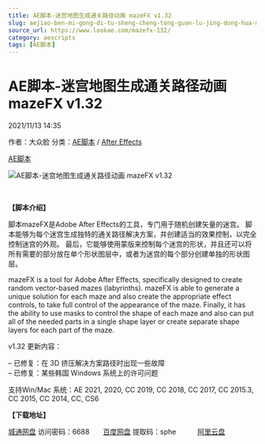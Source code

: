 ```yaml
---
title: AE脚本-迷宫地图生成通关路径动画 mazeFX v1.32
slug: aejiao-ben-mi-gong-di-tu-sheng-cheng-tong-guan-lu-jing-dong-hua-mazefx-v1-32
source_url: https://www.lookae.com/mazefx-132/
category: aescripts
tags: [AE脚本]
---
```

# AE脚本-迷宫地图生成通关路径动画 mazeFX v1.32

2021/11/13 14:35

作者：大众脸
分类：[AE脚本](https://www.lookae.com/after-effects/aescripts/) / [After Effects](https://www.lookae.com/after-effects/)

[AE脚本](https://www.lookae.com/tag/ae%e8%84%9a%e6%9c%ac/)

![AE脚本-迷宫地图生成通关路径动画 mazeFX v1.32](https://www.lookae.com/wp-content/uploads/2019/04/mazeFX.jpg "AE脚本-迷宫地图生成通关路径动画 mazeFX v1.32-LookAE.com")

﻿

**【脚本介绍】**

脚本mazeFX是Adobe After Effects的工具，专门用于随机创建矢量的迷宫。 脚本能够为每个迷宫生成独特的通关路径解决方案，并创建适当的效果控制，以完全控制迷宫的外观。 最后，它能够使用蒙版来控制每个迷宫的形状，并且还可以将所有需要的部分放在单个形状图层中，或者为迷宫的每个部分创建单独的形状图层。

mazeFX is a tool for Adobe After Effects, specifically designed to create random vector-based mazes (labyrinths). mazeFX is able to generate a unique solution for each maze and also create the appropriate effect controls, to take full control of the appearance of the maze. Finally, it has the ability to use masks to control the shape of each maze and also can put all of the needed parts in a single shape layer or create separate shape layers for each part of the maze.

v1.32 更新内容：

– 已修复：在 3D 挤压解决方案路径时出现一些故障  
– 已修复：某些韩国 Windows 系统上的许可问题

支持Win/Mac 系统：AE 2021, 2020, CC 2019, CC 2018, CC 2017, CC 2015.3, CC 2015, CC 2014, CC, CS6

**【下载地址】**

[城通网盘](https://url62.ctfile.com/f/680462-520606804-826f16) 访问密码：6688       [百度网盘](https://pan.baidu.com/s/1REMIKmOHqereiwnvrwYxuA) 提取码：sphe           [阿里云盘](https://www.aliyundrive.com/s/nCe6BWsWcLt)
